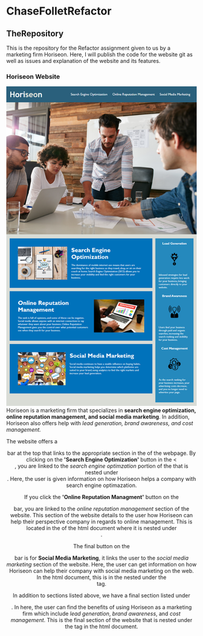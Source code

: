 # ChaseFolletRefactor

## TheRepository

This is the repository for the Refactor assignment given to us by a marketing firm Horiseon. Here, I will publish the code for the website git  as well as issues and explanation of the website and its features.

### Horiseon Website

![Horiseon Website](Assets\01-html-css-git-homework-demo.png)
Horiseon is a marketing firm that specializes in **search engine optimization, online reputation management, and social media marketing**. In addition, Horiseon also offers help with _lead generation, brand awareness, and cost management._

The website offers a <header> bar at the top that links to the appropriate section in the <body> of the webpage. By clicking on the **'Search Engine Optimization'** button in the <<header>, you are linked to the _search engine optimzation_ portion of the <body> that is nested under <div class="content">. Here, the user is given information on how Horiseon helps a company with search engine optimazation.

If you click the **'Online Reputation Managment'** button on the <header> bar, you are linked to the _online reputation management_ section of the website. This section of the website details to the user how Horiseon can help their perspective company in regards to online management. This is located in the <body> of the html document where it is nested under <div class="content">.

The final button on the <header> bar is for **Social Media Marketing**, it links the user to the _social media marketing_ section of the website. Here, the user can get information on how Horiseon can help their company with social media marketing on the web. In the html document, this is in the <body> nested under the <div class="content"> tag.

In addition to sections listed above, we have a final section listed under <div class="benefits">. In here, the user can find the benefits of using Horiseon as a marketing firm which include _lead generation_, _brand awareness_, and _cost management_. This is the final section of the website that is nested under the <body> tag in the html document.
